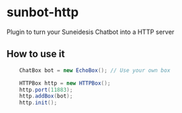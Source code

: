 # sunbot-http
Plugin to turn your Suneidesis Chatbot into a HTTP server

## How to use it

```java
    ChatBox bot = new EchoBox(); // Use your own box

    HTTPBox http = new HTTPBox();
    http.port(11883);
    http.addBox(bot);
    http.init();
```